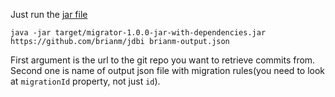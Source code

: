Just run the [jar file](https://github.com/Guseyn/Migrator/blob/master/migrator-1.0.0-jar-with-dependencies.jar)

```
java -jar target/migrator-1.0.0-jar-with-dependencies.jar  https://github.com/brianm/jdbi brianm-output.json
```

First argument is the url to the git repo you want to retrieve commits from. Second one is name of output json file with migration rules(you need to look at `migrationId` property, not just `id`).
